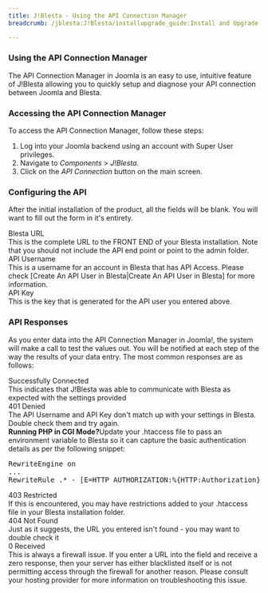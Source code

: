 ```yaml
---
title: J!Blesta - Using the API Connection Manager
breadcrumb: /jblesta:J!Blesta/installupgrade_guide:Install and Upgrade Guide/apimanager:Using the API Connection Manager/

---
```


### Using the API Connection Manager

The API Connection Manager in Joomla is an easy to use, intuitive feature of J!Blesta allowing you to quickly setup and diagnose your API connection between Joomla and Blesta.

### Accessing the API Connection Manager

To access the API Connection Manager, follow these steps:

1. Log into your Joomla backend using an account with Super User privileges.
2. Navigate to _Components_ > _J!Blesta_.
3. Click on the _API Connection_ button on the main screen.

### Configuring the API

After the initial installation of the product, all the fields will be blank.  You will want to fill out the form in it's entirety.

<div class="container">
	<div class="row">			
		<div class="col-sm-3 center bg-info">
			Blesta URL
		</div>
		<div class="col-sm-9">
			This is the complete URL to the FRONT END of your Blesta installation.  Note that you should not include the API end point or point to the admin folder.
		</div>
	</div>
	<div class="row">			
		<div class="col-sm-3 center bg-info">
			API Username
		</div>
		<div class="col-sm-9">
			This is a username for an account in Blesta that has API Access.  Please check [Create An API User in Blesta|Create An API User in Blesta] for more information.
		</div>
	</div>
	<div class="row">			
		<div class="col-sm-3 center bg-info">
			API Key
		</div>
		<div class="col-sm-9">
			This is the key that is generated for the API user you entered above.
		</div>
	</div>
</div>


### API Responses

As you enter data into the API Connection Manager in Joomla!, the system will make a call to test the values out.  You will be notified at each step of the way the results of your data entry.  The most common responses are as follows:

<div class="container">
	<div class="row">			
		<div class="col-sm-3 center alert alert-success">
			Successfully Connected
		</div>
		<div class="col-sm-9">
			This indicates that J!Blesta was able to communicate with Blesta as expected with the settings provided
		</div>
	</div>
	<div class="row">			
		<div class="col-sm-3 center alert alert-warning">
			401 Denied
		</div>
		<div class="col-sm-9">
			The API Username and API Key don't match up with your settings in Blesta.  Double check them and try again.
			<div class="alert alert-warning"><strong>Running PHP in CGI Mode?</strong>Update your .htaccess file to pass an environment variable to Blesta so it can capture the basic authentication details as per the following snippet:<pre>RewriteEngine on
...
RewriteRule .* - [E=HTTP_AUTHORIZATION:%{HTTP:Authorization}]</pre></div>
		</div>
	</div>
	<div class="row">			
		<div class="col-sm-3 center alert alert-warning">
			403 Restricted
		</div>
		<div class="col-sm-9">
			If this is encountered, you may have restrictions added to your .htaccess file in your Blesta installation folder.
		</div>
	</div>
	<div class="row">			
		<div class="col-sm-3 center alert alert-danger">
			404 Not Found
		</div>
		<div class="col-sm-9">
			Just as it suggests, the URL you entered isn't found - you may want to double check it
		</div>
	</div>
	<div class="row">			
		<div class="col-sm-3 center alert alert-danger">
			0 Received
		</div>
		<div class="col-sm-9">
			This is always a firewall issue.  If you enter a URL into the field and receive a zero response, then your server has either blacklisted itself or is not permitting access through the firewall for another reason.  Please consult your hosting provider for more information on troubleshooting this issue.
		</div>
	</div>
</div>

